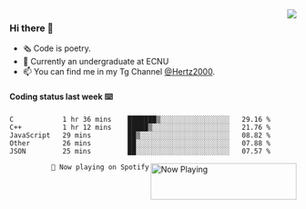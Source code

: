 <img  align="right" src="https://github-readme-stats.vercel.app/api?username=BillChen2K&show_icons=true&count_private=true&hide_title=true">

### Hi there 👋

- 🗞 Code is poetry.
- 🌱 Currently an undergraduate at ECNU
- 📫 You can find me in my Tg Channel [@Hertz2000](https://t.me/Hertz2000).

#### Coding status last week ⌨️

<!--START_SECTION:waka-->
```text
C            1 hr 36 mins    ███████▒░░░░░░░░░░░░░░░░░   29.16 % 
C++          1 hr 12 mins    █████▒░░░░░░░░░░░░░░░░░░░   21.76 % 
JavaScript   29 mins         ██▒░░░░░░░░░░░░░░░░░░░░░░   08.82 % 
Other        26 mins         ██░░░░░░░░░░░░░░░░░░░░░░░   07.88 % 
JSON         25 mins         ██░░░░░░░░░░░░░░░░░░░░░░░   07.57 % 
```
<!--END_SECTION:waka-->


<div>
<a href="https://spotify-now-playing.billchen2k.vercel.app/now-playing?open">
   <img align="right" src="https://spotify-now-playing.billchen2k.vercel.app/now-playing" width="256" height="64" alt="Now Playing">
</a>
</div>

<div>
<p align="right"><code>🎵 Now playing on Spotify</code></p>
</div>

<!--
**BillChen2K/BillChen2K** is a ✨ _special_ ✨ repository because its `README.md` (this file) appears on your GitHub profile.

Here are some ideas to get you started:

- 🔭 I’m currently working on ...
- 🌱 I’m currently learning ...
- 👯 I’m looking to collaborate on ...
- 🤔 I’m looking for help with ...
- 💬 Ask me about ...
- 📫 How to reach me: ...
- 😄 Pronouns: ...
- ⚡ Fun fact: ...
-->
